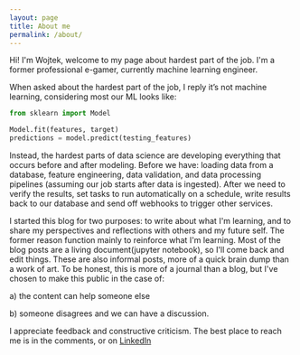```yaml
---
layout: page
title: About me
permalink: /about/
---
```


Hi! I'm Wojtek, welcome to my page about hardest part of the job. I'm a former professional e-gamer, currently machine learning engineer.

When asked about the hardest part of the job, I reply it’s not machine learning, considering most our ML looks like:

```python
from sklearn import Model

Model.fit(features, target)
predictions = model.predict(testing_features)
```

Instead, the hardest parts of data science are developing everything that occurs before and after modeling. Before we have: loading data from a database, feature engineering, data validation, and data processing pipelines (assuming our job starts after data is ingested). After we need to verify the results, set tasks to run automatically on a schedule, write results back to our database and send off webhooks to trigger other services.

I started this blog for two purposes: to write about what I'm learning, and to share my perspectives and reflections with others and my future self. The former reason function mainly to reinforce what I'm learning. Most of the blog posts are a living document(jupyter notebook), so I'll come back and edit things. These are also informal posts, more of a quick brain dump than a work of art. To be honest, this is more of a journal than a blog, but I've chosen to make this public in the case of:

a) the content can help someone else

b) someone disagrees and we can have a discussion.

I appreciate feedback and constructive criticism. The best place to reach me is in the comments, or on [LinkedIn](https://www.linkedin.com/in/wojtek-zubera-18895415b/)
